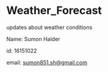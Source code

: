 # Weather_Forecast

updates about weather conditions

Name: Sumon Halder

id: 16151022

email: sumon851.sh@gmail.com
